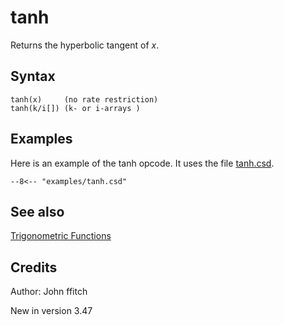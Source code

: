 <!--
id:tanh
category:Mathematical Operations:Trigonometric Functions
-->
# tanh
Returns the hyperbolic tangent of _x_.

## Syntax
``` csound-orc
tanh(x)     (no rate restriction)
tanh(k/i[]) (k- or i-arrays )
```

## Examples

Here is an example of the tanh opcode. It uses the file [tanh.csd](../../examples/tanh.csd).

``` csound-csd title="Example of the tanh opcode." linenums="1"
--8<-- "examples/tanh.csd"
```

## See also

[Trigonometric Functions](../../math/trig)

## Credits

Author: John ffitch

New in version 3.47
